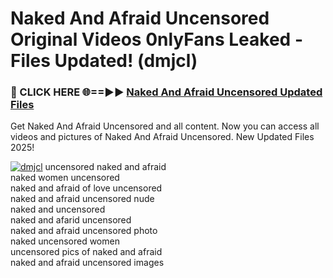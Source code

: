 # Naked And Afraid Uncensored Original Videos 0nlyFans Leaked - Files Updated! (dmjcl)

<h3>🔴 CLICK HERE 🌐==►► <a href="https://tinyurl.com/yckcrads" rel="nofollow">Naked And Afraid Uncensored Updated Files</a></h3>

Get Naked And Afraid Uncensored and all content. Now you can access all videos and pictures of Naked And Afraid Uncensored. New Updated Files 2025!

[![dmjcl](https://i.imgur.com/hpKpOFt.gif)](https://tinyurl.com/yckcrads)
uncensored naked and afraid<br>
naked women uncensored<br>
naked and afraid of love uncensored<br>
naked and afraid uncensored nude<br>
naked and uncensored<br>
naked and afarid uncensored<br>
naked and afraid uncensored photo<br>
naked uncensored women<br>
uncensored pics of naked and afraid<br>
naked and afraid uncensored images